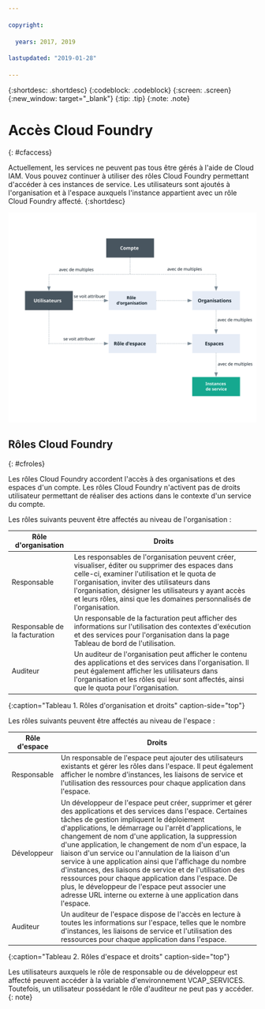```yaml
---

copyright:

  years: 2017, 2019

lastupdated: "2019-01-28"

---
```


{:shortdesc: .shortdesc}
{:codeblock: .codeblock}
{:screen: .screen}
{:new_window: target="_blank"}
{:tip: .tip}
{:note: .note}

# Accès Cloud Foundry
{: #cfaccess}

Actuellement, les services ne peuvent pas tous être gérés à l'aide de Cloud IAM. Vous pouvez continuer à utiliser des rôles Cloud Foundry permettant d'accéder à ces instances de service. Les utilisateurs sont ajoutés à l'organisation et à l'espace auxquels l'instance appartient avec un rôle Cloud Foundry affecté. 
{:shortdesc}


![Accès à l'aide d'organisations et d'espaces Cloud Foundry dans un compte](images/cf-diagram.svg "Fonctionnement des accès dans un compte à l'aide d'organisations, d'espaces et de rôles Cloud Foundry")


## Rôles Cloud Foundry
{: #cfroles}

Les rôles Cloud Foundry accordent l'accès à des organisations et des espaces d'un compte. Les rôles Cloud Foundry n'activent pas de droits utilisateur permettant de réaliser des actions dans le contexte d'un service du compte.

Les rôles suivants peuvent être affectés au niveau de l'organisation :

| Rôle d'organisation | Droits |
|-------------------|-------------|
|Responsable | Les responsables de l'organisation peuvent créer, visualiser, éditer ou supprimer des espaces dans celle-ci, examiner l'utilisation et le quota de l'organisation, inviter des utilisateurs dans l'organisation, désigner les utilisateurs y ayant accès et leurs rôles, ainsi que les domaines personnalisés de l'organisation. |
|Responsable de la facturation | Un responsable de la facturation peut afficher des informations sur l'utilisation des contextes d'exécution et des services pour l'organisation dans la page Tableau de bord de l'utilisation.  |
|Auditeur | Un auditeur de l'organisation peut afficher le contenu des applications et des services dans l'organisation. Il peut également afficher les utilisateurs dans l'organisation et les rôles qui leur sont affectés, ainsi que le quota pour l'organisation. |
{:caption="Tableau 1. Rôles d'organisation et droits" caption-side="top"}

Les rôles suivants peuvent être affectés au niveau de l'espace :

| Rôle d'espace | Droits |
|------------|-------------|
|Responsable | Un responsable de l'espace peut ajouter des utilisateurs existants et gérer les rôles dans l'espace. Il peut également afficher le nombre d'instances, les liaisons de service et l'utilisation des ressources pour chaque application dans l'espace. |
|Développeur | Un développeur de l'espace peut créer, supprimer et gérer des applications et des services dans l'espace. Certaines tâches de gestion impliquent le déploiement d'applications, le démarrage ou l'arrêt d'applications, le changement de nom d'une application, la suppression d'une application, le changement de nom d'un espace, la liaison d'un service ou l'annulation de la liaison d'un service à une application ainsi que l'affichage du nombre d'instances, des liaisons de service et de l'utilisation des ressources pour chaque application dans l'espace. De plus, le développeur de l'espace peut associer une adresse URL interne ou externe à une application dans l'espace.   |
|Auditeur | Un auditeur de l'espace dispose de l'accès en lecture à toutes les informations sur l'espace, telles que le nombre d'instances, les liaisons de service et l'utilisation des ressources pour chaque application dans l'espace. |
{:caption="Tableau 2. Rôles d'espace et droits" caption-side="top"}

Les utilisateurs auxquels le rôle de responsable ou de développeur est affecté peuvent accéder à la variable d'environnement VCAP_SERVICES. Toutefois, un utilisateur possédant le rôle d'auditeur ne peut pas y accéder.
{: note}
